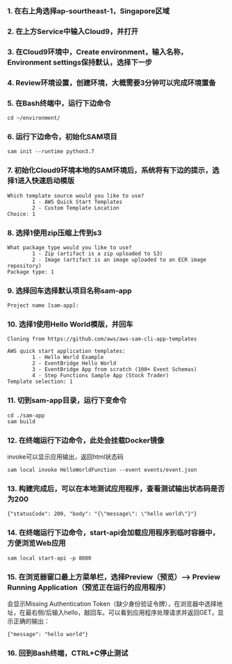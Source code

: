 ### 1. 在右上角选择ap-sourtheast-1，Singapore区域
### 2. 在上方Service中输入Cloud9，并打开
### 3. 在Cloud9环境中，Create environment，输入名称，Environment settings保持默认，选择下一步
### 4. Review环境设置，创建环境，大概需要3分钟可以完成环境置备
### 5. 在Bash终端中，运行下边命令
```
cd ~/environment/
```
### 6. 运行下边命令，初始化SAM项目
```
sam init --runtime python3.7
```
### 7. 初始化Cloud9环境本地的SAM环境后，系统将有下边的提示，选择1进入快速启动模版
```
Which template source would you like to use?
        1 - AWS Quick Start Templates
        2 - Custom Template Location
Choice: 1
```
### 8. 选择1使用zip压缩上传到s3
```
What package type would you like to use?
        1 - Zip (artifact is a zip uploaded to S3)
        2 - Image (artifact is an image uploaded to an ECR image repository)
Package type: 1
```
### 9. 选择回车选择默认项目名称sam-app
```
Project name [sam-app]: 
```
### 10. 选择1使用Hello World模版，并回车
```
Cloning from https://github.com/aws/aws-sam-cli-app-templates

AWS quick start application templates:
        1 - Hello World Example
        2 - EventBridge Hello World
        3 - EventBridge App from scratch (100+ Event Schemas)
        4 - Step Functions Sample App (Stock Trader)
Template selection: 1
```
### 11. 切到sam-app目录，运行下变命令
```
cd ./sam-app
sam build
```
### 12. 在终端运行下边命令，此处会挂载Docker镜像
invoke可以显示应用输出，返回html状态码
```
sam local invoke HelloWorldFunction --event events/event.json
```
### 13. 构建完成后，可以在本地测试应用程序，查看测试输出状态码是否为200
```
{"statusCode": 200, "body": "{\"message\": \"hello world\"}"}
```
### 14. 在终端运行下边命令，start-api会加载应用程序到临时容器中，方便浏览Web应用
```
sam local start-api -p 8080
```
### 15. 在浏览器窗口最上方菜单栏，选择Preview（预览）--> Preview Running Application（预览正在运行的应用程序）
会显示Missing Authentication Token（缺少身份验证令牌），在浏览器中选择地址，在最右侧/后输入hello，敲回车。可以看到应用程序处理请求并返回GET，显示正确的输出：
```
{"message": "hello world"}
```
### 16. 回到Bash终端，CTRL+C停止测试
